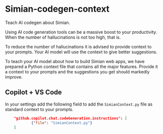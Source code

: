 # Simian-codegen-context

Teach AI codegen about Simian.

Using AI code generation tools can be a massive boost to your productivity.
When the number of hallucinations is not too high, that is.

To reduce the number of hallucinations it is advised to provide context to your prompts.
Your AI model will use the context to give better suggestions.

To teach your AI model about how to build Simian web apps, we have prepared a Python context file that contains all the major features.
Provide it a context to your prompts and the suggestions you get should markedly improve.

## Copilot + VS Code

In your settings add the following field to add the `SimianContext.py` file as standard context to your prompts.

```json
    "github.copilot.chat.codeGeneration.instructions": [
            {"file": "SimianContext.py"}
    ]
```
